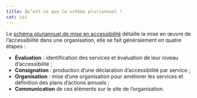 ```yaml
---
title: Qu’est-ce que le schéma pluriannuel ?
cat: Loi
---
```


Le [schéma pluriannuel de mise en accessibilité](/obligations/schema-pluriannuel) détaille la mise en œuvre de l’accessibilité dans une organisation, elle se fait généralement en quatre étapes :

- **Évaluation** : identification des services et évaluation de leur niveau d’accessibilité ;
- **Consignation** : production d’une déclaration d’accessibilité par service ;
- **Organisation** : mise d’une organisation pour améliorer les services et définition des plans d’actions annuels ;
- **Communication** de ces éléments sur le site de l’organisation.
